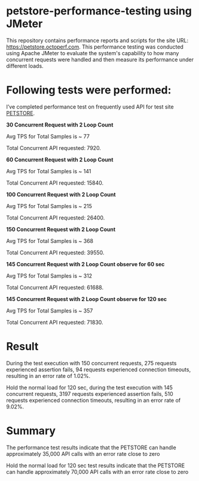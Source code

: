 # petstore-performance-testing using JMeter

This repository contains performance reports and scripts for the site URL: https://petstore.octoperf.com. This performance testing was conducted using Apache JMeter to evaluate the system's capability to how many concurrent requests were handled and then measure its performance under different loads.

# Following tests were performed:

I’ve completed performance test on frequently used API for test site [PETSTORE](https://petstore.octoperf.com). 

**30 Concurrent Request with 2 Loop Count**

Avg TPS for Total Samples is ~ 77

Total Concurrent API requested: 7920.

**60 Concurrent Request with 2 Loop Count**

Avg TPS for Total Samples is ~ 141

Total Concurrent API requested: 15840.

**100 Concurrent Request with 2 Loop Count**

Avg TPS for Total Samples is ~ 215

Total Concurrent API requested: 26400.

**150 Concurrent Request with 2 Loop Count**

Avg TPS for Total Samples is ~ 368

Total Concurrent API requested: 39550.

**145 Concurrent Request with 2 Loop Count observe for 60 sec**

Avg TPS for Total Samples is ~ 312

Total Concurrent API requested: 61688.

**145 Concurrent Request with 2 Loop Count observe for 120 sec**

Avg TPS for Total Samples is ~ 357

Total Concurrent API requested: 71830.

# Result
During the test execution with 150 concurrent requests, 275 requests experienced assertion fails, 94 requests experienced connection timeouts, resulting in an error rate of 1.02%.

Hold the normal load for 120 sec, during the test execution with 145 concurrent requests, 3197 requests experienced assertion fails, 510 requests experienced connection timeouts, resulting in an error rate of 9.02%.

# Summary

The performance test results indicate that the PETSTORE can handle approximately 35,000 API calls with an error rate close to zero

Hold the normal load for 120 sec test results indicate that the PETSTORE can handle approximately 70,000 API calls with an error rate close to zero
